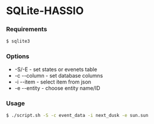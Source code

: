 # SQLite-HASSIO

### Requirements

```sh
$ sqlite3
```

### Options
* -S/-E - set states or evenets table
* -c --column - set database columns
* -i --item - select item from json
* -e --entity - choose entity name/ID

### Usage

```sh
$ ./script.sh -S -c event_data -i next_dusk -e sun.sun
```

